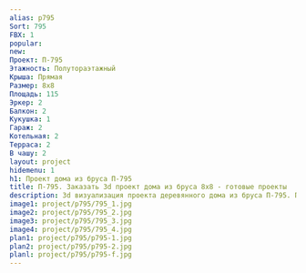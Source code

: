 ```yaml
---
alias: p795
Sort: 795
FBX: 1
popular: 
new: 
Проект: П-795
Этажность: Полутораэтажный
Крыша: Прямая
Размер: 8х8
Площадь: 115
Эркер: 2
Балкон: 2
Кукушка: 1
Гараж: 2
Котельная: 2
Терраса: 2
В чашу: 2
layout: project
hidemenu: 1
h1: Проект дома из бруса П-795
title: П-795. Заказать 3d проект дома из бруса 8х8 - готовые проекты
description: 3d визуализация проекта деревянного дома из бруса П-795. Площадь 115 м2, размер 8х8. Вы можете внести любые изменения в проект.
image1: project/p795/795_1.jpg
image2: project/p795/795_2.jpg
image3: project/p795/795_3.jpg
image4: project/p795/795_4.jpg
plan1: project/p795/p795-1.jpg
plan2: project/p795/p795-2.jpg
planl: project/p795/p795-f.jpg
---
```

